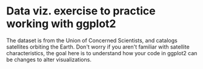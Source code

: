 # Data viz. exercise to practice working with ggplot2

The dataset is from the Union of Concerned Scientists, and catalogs satellites orbiting the Earth. Don't worry if you aren't familiar with satellite characteristics, the goal here is to understand how your code in ggplot2 can be changes to alter visualizations.
